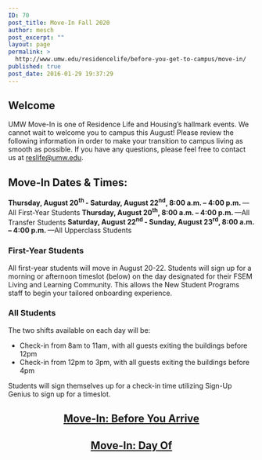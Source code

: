 ```yaml
---
ID: 70
post_title: Move-In Fall 2020
author: mesch
post_excerpt: ""
layout: page
permalink: >
  http://www.umw.edu/residencelife/before-you-get-to-campus/move-in/
published: true
post_date: 2016-01-29 19:37:29
---
```

<h2>Welcome</h2>
UMW Move-In is one of Residence Life and Housing’s hallmark events. We cannot wait to welcome you to campus this August! Please review the following information in order to make your transition to campus living as smooth as possible. If you have any questions, please feel free to contact us at <a href="mailto:reslife@umw.edu">reslife@umw.edu</a>.
<h2>Move-In Dates &amp; Times:</h2>
<strong>Thursday, August 20<sup>th </sup>- Saturday, August 22<sup>nd</sup>, 8:00 a.m. – 4:00 p.m. </strong>—All First-Year Students
<strong>Thursday, August 20<sup>th</sup>, 8:00 a.m. – 4:00 p.m. </strong>—All Transfer Students
<strong>Saturday, August 22<sup>nd </sup>- Sunday, August 23<sup>rd</sup>, 8:00 a.m. – 4:00 p.m. </strong>—All Upperclass Students
<h3>First-Year Students</h3>
<p class="p1">All first-year students will move in August 20-22. Students will sign up for a morning or afternoon timeslot (below) on the day designated for their FSEM Living and Learning Community. This allows the New Student Programs staff to begin your tailored onboarding experience.</p>

<h3>All Students</h3>
<p class="p1">The two shifts available on each day will be:</p>

<ul>
 	<li class="p1">Check-in from 8am to 11am, with all guests exiting the buildings before 12pm</li>
 	<li class="p1">Check-in from 12pm to 3pm, with all guests exiting the buildings before 4pm</li>
</ul>
<p class="p1">Students will sign themselves up for a check-in time utilizing Sign-Up Genius to sign up for a timeslot.</p>

<h2 style="text-align: center"><a href="http://www.umw.edu/residencelife/before-you-get-to-campus/move-in/before-you-arrive/" target="_blank" rel="noopener noreferrer"><strong>Move-In: Before You Arrive</strong></a></h2>
<h2 style="text-align: center"><a href="http://www.umw.edu/residencelife/before-you-get-to-campus/move-in/move-in-day-of/" target="_blank" rel="noopener noreferrer"><strong>Move-In: Day Of</strong></a></h2>